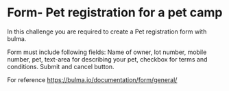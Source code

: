 # Form- Pet registration for a pet camp

In this challenge you are required to create a Pet registration form with bulma.


Form must include following fields:
Name of owner, lot number, mobile number, pet, text-area for describing your pet, checkbox for terms and conditions. Submit and cancel button.


For reference https://bulma.io/documentation/form/general/
